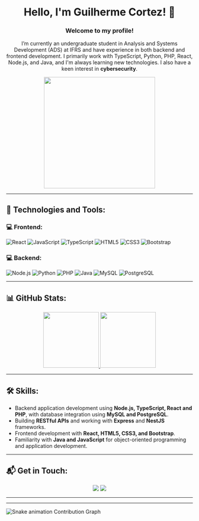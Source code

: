 <div align="center">

# Hello, I'm Guilherme Cortez!  👋

### Welcome to my profile!

I’m currently an undergraduate student in Analysis and Systems Development (ADS) at IFRS and have experience in both backend and frontend development. I primarily work with TypeScript, Python, PHP, React, Node.js, and Java, and I'm always learning new technologies. I also have a keen interest in **cybersecurity**.

<div id="header" align="center">
  <img src="https://github.com/user-attachments/assets/fddcdbcd-5ea2-4416-9f59-ca7fd9394aca" width="300"/>
</div>

</div>

---

## 🚀 Technologies and Tools:

### 💻 Frontend:
![React](https://img.shields.io/badge/React-20232A?style=for-the-badge&logo=react&logoColor=61DAFB)
![JavaScript](https://img.shields.io/badge/JavaScript-323330?style=for-the-badge&logo=javascript&logoColor=F7DF1E)
![TypeScript](https://img.shields.io/badge/TypeScript-007ACC?style=for-the-badge&logo=typescript&logoColor=white)
![HTML5](https://img.shields.io/badge/HTML5-E34F26?style=for-the-badge&logo=html5&logoColor=white)
![CSS3](https://img.shields.io/badge/CSS3-1572B6?style=for-the-badge&logo=css3&logoColor=white)
![Bootstrap](https://img.shields.io/badge/Bootstrap-563D7C?style=for-the-badge&logo=bootstrap&logoColor=white)

### 💻 Backend:
![Node.js](https://img.shields.io/badge/Node.js-339933?style=for-the-badge&logo=nodedotjs&logoColor=white)
![Python](https://img.shields.io/badge/Python-FFD43B?style=for-the-badge&logo=python&logoColor=blue)
![PHP](https://img.shields.io/badge/PHP-777BB4?style=for-the-badge&logo=php&logoColor=white)
![Java](https://img.shields.io/badge/Java-ED8B00?style=for-the-badge&logo=openjdk&logoColor=white)
![MySQL](https://img.shields.io/badge/MySQL-005C84?style=for-the-badge&logo=mysql&logoColor=white)
![PostgreSQL](https://img.shields.io/badge/PostgreSQL-316192?style=for-the-badge&logo=postgresql&logoColor=white)

---

## 📊 GitHub Stats:
<div align="center">
  <a href="https://github.com/GuilhermeCortezz">
    <img height="150em" src="https://github-readme-stats.vercel.app/api?username=GuilhermeCortezz&show_icons=true&theme=dark&include_all_commits=true&count_private=true" />
    <img height="150em" src="https://github-readme-stats.vercel.app/api/top-langs/?username=GuilhermeCortezz&layout=compact&theme=dark&include_all_commits=true&count_private=true" />
  </a>
</div>

---

## 🛠️ Skills:
- Backend application development using **Node.js, TypeScript, React and PHP**, with database integration using **MySQL and PostgreSQL**.
- Building **RESTful APIs** and working with **Express** and **NestJS** frameworks.
- Frontend development with **React, HTML5, CSS3, and Bootstrap**.
- Familiarity with **Java and JavaScript** for object-oriented programming and application development.

---

## 📬 Get in Touch:
<div align="center">
  <a href="https://www.linkedin.com/in/guilherme-oliveira-cortez/" target="_blank"><img src="https://img.shields.io/badge/-LinkedIn-%230077B5?style=for-the-badge&logo=linkedin&logoColor=white" target="_blank"></a> 
  <a href="mailto:gui200cortez@gmail.com"><img src="https://img.shields.io/badge/-Gmail-%23333?style=for-the-badge&logo=gmail&logoColor=white" target="_blank"></a>
</div>

---

<hr>

![Snake animation Contribution Graph](https://raw.githubusercontent.com/GuilhermeCortezz/GuilhermeCortezz/output/github-contribution-grid-snake-dark.svg)
